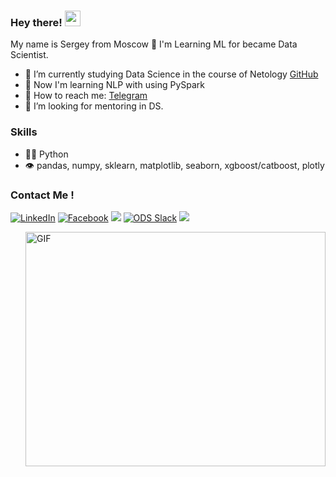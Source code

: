 ### Hey there! <img src="https://media.giphy.com/media/hvRJCLFzcasrR4ia7z/giphy.gif" width="25px">
My name is Sergey from Moscow 🌆 I'm Learning ML for became Data Scientist. 


- 🔭 I’m currently studying Data Science in the course of Netology [GitHub](https://github.com/netology-code/ds3-spring-2018)
- 🤔 Now I'm learning NLP with using PySpark
- 💬 How to reach me: [Telegram](https://t.me/ghiopinion)
- 🤔 I’m looking for mentoring in DS.

### Skills
- 👨‍💻 Python
- 👁️ pandas, numpy, sklearn, matplotlib, seaborn, xgboost/catboost, plotly

### Contact Me !

[<img target="_blank" src="https://img.icons8.com/color/48/000000/linkedin.png" title="LinkedIn">](https://linkedin.cn/in/sergey-kitaev-019133200/)       [<img target="_blank" src="https://img.icons8.com/color/48/000000/facebook-new.png" title="Facebook">](https://facebook.com/profile.php?id=100006987757699/)        [<img target="_blank" src="https://img.icons8.com/fluency/50/000000/instagram-new.png">](https://www.instagram.com/takeitself/)        [<img target="_blank" src="https://img.icons8.com/color/48/000000/slack-new.png" title="ODS Slack">](https://opendatascience.slack.com/team/U02DTJEUGLF)        [<img target="_blank" src="https://img.icons8.com/fluency/48/000000/spotify.png">](https://open.spotify.com/user/31v5hq5xg6ecn5uvutig2hded4di?si=b35a039a0f094ee9)



<img align="right" alt="GIF" src="https://github.com/Sergey-Kit/Introduction/blob/master/Jack.gif?raw=true" width="480" height="375" />